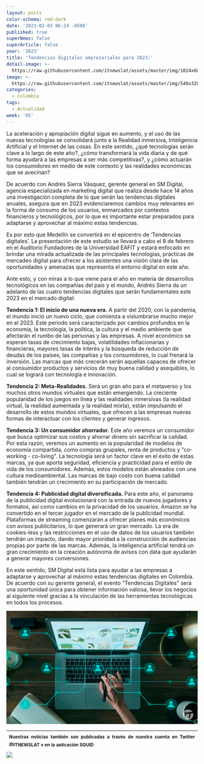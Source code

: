 ```yaml
---
layout: posts
color-schema: red-dark
date: '2023-02-03 06:24 -0500'
published: true
superNews: false
superArticle: false
year: '2023'
title: 'Tendencias digitales empresariales para 2023:'
detail-image: >-
  https://raw.githubusercontent.com/itnewslat/assets/master/img/1024x680/laptop-network-g.jpg
image: >-
  https://raw.githubusercontent.com/itnewslat/assets/master/img/540x320/laptop-network-p.jpg
categories:
  - Colombia
tags:
  - Actualidad
week: '05'
---
```

La aceleración y apropiación digital sigue en aumento, y el uso de las nuevas tecnologías se consolidará junto a la Realidad inmersiva, Inteligencia Artificial y el Internet de las cosas. En este sentido, ¿qué tecnologías serán clave a lo largo de este año?, ¿cómo transformará la vida diaria y de qué forma ayudará a las empresas a ser más competitivas?, y ¿cómo actuarán los consumidores en medio de este contexto y las realidades económicas que se avecinan?
 
De acuerdo con Andrés Sierra Vásquez, gerente general en SM Digital, agencia especializada en marketing digital que realiza desde hace 14 años una investigación completa de lo que serán las tendencias digitales anuales, asegura que en 2023 evidenciaremos cambios muy relevantes en la forma de consumo de los usuarios, enmarcados por contextos financieros y tecnológicos, por lo que es importante estar preparados para adaptarse y aprovechar al máximo estas tendencias.
 
Es por esto que Medellín se convertirá en el epicentro de ‘Tendencias digitales’. La presentación de este estudio se llevará a cabo el 8 de febrero en el Auditorio Fundadores de la Universidad EAFIT y estará enfocado en brindar una mirada actualizada de las principales tecnologías, prácticas de mercadeo digital para ofrecer a los asistentes una visión clara de las oportunidades y amenazas que representa el entorno digital en este año.
 
Ante esto, y con miras a lo que viene para el año en materia de desarrollos tecnológicos en las compañías del país y el mundo, Andrés Sierra da un adelanto de las cuatro tendencias digitales que serán fundamentales este 2023 en el mercado digital:
 
**Tendencia 1: El inicio de una nueva era.**
A partir del 2020, con la pandemia, el mundo inició un nuevo ciclo, que comienza a vislumbrarse mucho mejor en el 2023. Este periodo será caracterizado por cambios profundos en la economía, la tecnología, la política, la cultura y el medio ambiente que afectarán el rumbo de las personas y las empresas. A nivel económico se esperan tasas de crecimiento bajas, volatilidades inflacionarias y financieras, mayores tasas de interés y la búsqueda de reducción de deudas de los países, las compañías y los consumidores, lo cual frenará la inversión. Las marcas que más crecerán serán aquellas capaces de ofrecer al consumidor productos y servicios de muy buena calidad y asequibles, lo cual se logrará con tecnología e innovación.
 
**Tendencia 2: Meta-Realidades.**
Será un gran año para el metaverso y los muchos otros mundos virtuales que están emergiendo. La creciente popularidad de los juegos en línea y las realidades inmersivas (la realidad virtual, la realidad aumentada y la realidad mixta), están impulsando el desarrollo de estos mundos virtuales, que ofrecen a las empresas nuevas formas de interactuar con los clientes y generar ingresos.
 
**Tendencia 3: Un consumidor ahorrador.**
Este año veremos un consumidor que busca optimizar sus costos y ahorrar dinero sin sacrificar la calidad. Por esta razón, veremos un aumento en la popularidad de modelos de economía compartida, como compras grupales, renta de productos y "co-working - co-living". La tecnología será un factor clave en el éxito de estas marcas, ya que aporta seguridad, eficiencia y practicidad para el estilo de vida de los consumidores. Además, estos modelos están alineados con una cultura medioambiental. Las marcas de bajo costo con buena calidad también tendrán un crecimiento en su participación de mercado.
 
**Tendencia 4: Publicidad digital diversificada.**
Para este año, el panorama de la publicidad digital evolucionará con la entrada de nuevos jugadores y formatos, así como cambios en la privacidad de los usuarios. Amazon se ha convertido en el tercer jugador en el mercado de la publicidad mundial. Plataformas de streaming comenzarán a ofrecer planes más económicos con avisos publicitarios, lo que generará un gran mercado. La era de cookies-less y las restricciones en el uso de datos de los usuarios también tendrán un impacto, dando mayor prioridad a la construcción de audiencias propias por parte de las marcas. Además, la inteligencia artificial tendrá un gran crecimiento en la creación autónoma de avisos con data que ayudarán a generar mayores conversiones.
 
En este sentido, SM Digital está lista para ayudar a las empresas a adaptarse y aprovechar al máximo estas tendencias digitales en Colombia. De acuerdo con su gerente general, el evento "Tendencias Digitales" será una oportunidad única para obtener información valiosa, llevar los negocios al siguiente nivel gracias a la vinculación de las herramientas tecnológicas en todos los procesos.

![](https://raw.githubusercontent.com/itnewslat/assets/master/img/540x320/laptop-network-p.jpg)

<table style="height: 42px;" width="569">
<tbody>
<tr>
<td style="text-align: justify;"><sub><strong>Nuestras noticias también son publicadas a través de nuestra cuenta en Twitter <a href="https://twitter.com/itnewslat?lang=es">@ITNEWSLAT</a> y en la aplicación <a href="https://squidapp.co/en/">SQUID</a></strong></sub></td>
</tr>
</tbody>
</table>

<img src="https://tracker.metricool.com/c3po.jpg?hash=56f88a41e39ab42c063cc51676587a04"/>